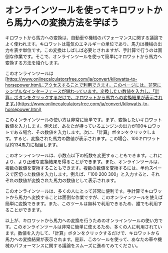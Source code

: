 オンラインツールを使ってキロワットから馬力への変換方法を学ぼう
===============================

キロワットから馬力への変換は、自動車や機械のパフォーマンスに関する議論でよく使われます。キロワットは電気のエネルギーの単位であり、馬力は機械の出力を表す単位です。この変換はしばしば必要とされますが、手計算で行うのは面倒な作業です。そこで、オンラインツールを使って簡単にキロワットから馬力へ変換する方法を紹介します。

このオンラインツールは[https://www.onlinecalculatorsfree.com/ja/convert/kilowatts-to-horsepower.htmlにアクセスすることで利用できます。このページには、非常にシンプルなインターフェースが備わっています。変換したい数値を入力し、「計算」ボタンをクリックするだけで、キロワットから馬力への変換結果が表示されます。](https://www.onlinecalculatorsfree.com/ja/convert/kilowatts-to-horsepower.html)

このオンラインツールの使い方は非常に簡単です。まず、変換したいキロワット数値を入力します。例えば、あなたが持っているエンジンの出力が100キロワットである場合、その数値を入力します。次に、「計算」ボタンをクリックします。すると、変換された馬力の数値が表示されます。この場合、100キロワットは約134馬力に相当します。

このオンラインツールは、小数点以下の桁数を変更することもできます。これにより、より正確な変換結果を得ることができます。また、オンラインツールは、複数の数値を変換することもできます。複数の数値を変換するには、半角スペースで区切った数値を入力します。例えば、「100 200 300」と入力すると、それぞれの数値が変換された馬力の数値として表示されます。

このオンラインツールは、多くの人にとって非常に便利です。手計算でキロワットから馬力へ変換することは面倒な作業ですが、このオンラインツールを使えば簡単に変換できます。また、このツールは無料で利用できるため、誰でも利用することができます。

以上が、キロワットから馬力への変換を行うためのオンラインツールの使い方です。このオンラインツールは非常に簡単に使えるため、多くの人に利用されています。数値を入力して、「計算」ボタンをクリックするだけで、キロワットから馬力への変換結果が表示されます。是非、このツールを使って、あなたの車や機械のパフォーマンスに関する議論をスムーズに進めてみてください。